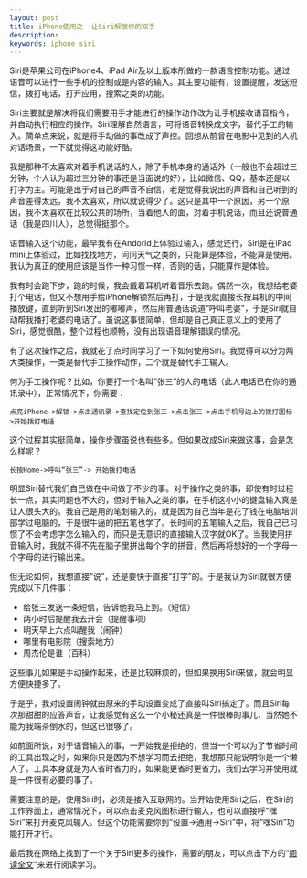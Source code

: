```yaml
---
layout: post
title: iPhone使用之--让Siri解放你的双手
description:
keywords: iphone siri
---
```

Siri是苹果公司在iPhone4、iPad Air及以上版本所做的一款语言控制功能。通过语音可以进行一些手机的控制或是内容的输入。其主要功能有，设置提醒，发送短信，拨打电话，打开应用，搜索之类的功能。

Siri主要就是解决将我们需要用手才能进行的操作动作改为让手机接收语音指令，并自动执行相应的操作。Siri理解自然语言，可将语音转换成文字，替代手工的输入。简单点来说，就是将手动做的事改成了声控。回想从前曾在电影中见到的人机对话场景，一下就觉得这功能好酷。

我是那种不太喜欢对着手机说话的人，除了手机本身的通话外（一般也不会超过三分钟，个人认为超过三分钟的事还是当面说的好），比如微信、QQ，基本还是以打字为主。可能是出于对自己的声音不自信，老是觉得我说出的声音和自己听到的声音差得太远，我不太喜欢，所以就说得少了。这只是其中一个原因，另一个原因，我不太喜欢在比较公共的场所，当着他人的面，对着手机说话，而且还说普通话（我是四川人），总觉得挺那个。

语音输入这个功能，最早我有在Andorid上体验过输入，感觉还行，Siri是在iPad mini上体验过，比如找找地方，问问天气之类的，只能算是体验，不能算是使用。我认为真正的使用应该是当作一种习惯一样，否则的话，只能算作是体验。

我有时会跑下步，跑的时候，我会戴着耳机听着音乐去跑。偶然一次，我想给老婆打个电话，但又不想用手给iPhone解锁然后再打，于是我就直接长按耳机的中间播放键，直到听到Siri发出的嘟嘟声，然后用普通话说道“呼叫老婆”，于是Siri就自动帮我播打老婆的电话了。虽说这事很简单，但却是自己真正意义上的使用了Siri，感觉很酷，整个过程也顺畅，没有出现语音理解错误的情况。

有了这次操作之后，我就花了点时间学习了一下如何使用Siri。我觉得可以分为两大类操作，一类是替代手工操作动作，二个就是替代手工输入。

何为手工操作呢？比如，你要打一个名叫“张三”的人的电话（此人电话已在你的通讯录中），正常情况下，你需要：

`点亮iPhone->解锁->点击通讯录->查找定位到张三->点击张三->点击手机号边上的拨打图标->开始拨打电话`

这个过程其实挺简单，操作步骤虽说也有些多。但如果改成Siri来做这事，会是怎么样呢？

`长按Home->呼叫“张三”-> 开始拨打电话 `

明显Siri替代我们自己做在中间做了不少的事。对于操作之类的事，即使有时过程长一点，其实问题也不大的，但对于输入之类的事，在手机这小小的键盘输入真是让人很头大的。我自己是用的笔划输入的，就是因为自己当年是花了钱在电脑培训部学过电脑的，于是很牛逼的把五笔也学了。长时间的五笔输入之后，我自己已习惯了不会考虑字怎么输入的，而只是无意识的直接输入汉字就OK了。当我使用拼音输入时，我就不得不先在脑子里拼出每个字的拼音，然后再将想好的一个字母一个字母的进行输出来。

但无论如何，我想直接“说”，还是要快于直接“打字”的。于是我认为Siri就很方便完成以下几件事：

- 给张三发送一条短信，告诉他我马上到。（短信）
- 两小时后提醒我去开会（提醒事项）
- 明天早上六点叫醒我（闹钟）
- 哪里有电影院（搜索地方）
- 周杰伦是谁（百科）

这些事儿如果是手动操作起来，还是比较麻烦的，但如果换用Siri来做，就会明显方便快捷多了。

于是乎，我对设置闹钟就由原来的手动设置变成了直接叫Siri搞定了。而且Siri每次那甜甜的应答声音，让我感觉有这么一个小秘还真是一件很棒的事儿，当然她不能为我端茶倒水的，但这已很够了。

如前面所说，对于语音输入的事，一开始我是拒绝的，但当一个可以为了节省时间的工具出现之时，如果你只是因为不想学习而去拒绝，我想那只能说明你是一个懒人了。工具本身就是为人省时省力的，如果能更省时更省力，我们去学习并使用就是一件很有必要的事了。

需要注意的是，使用Siri时，必须是接入互联网的。当开始使用Siri之后，在Siri的工作界面上，通常情况下，可以点击麦克风图标进行输入，也可以直接呼“嘿Siri”来打开麦克风输入。但这个功能需要你到“设置->通用->Siri”中，将“嘿Siri”功能打开才行。

最后我在网络上找到了一个关于Siri更多的操作，需要的朋友，可以点击下方的“[阅读全文](http://news.zol.com.cn/article/428873.html)”来进行阅读学习。